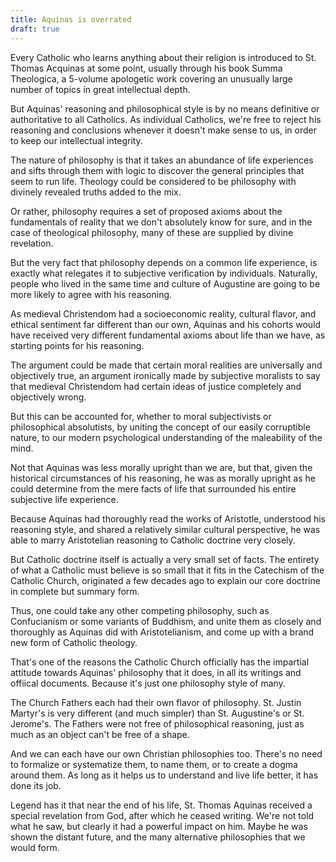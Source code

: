```yaml
---
title: Aquinas is overrated
draft: true
---
```


Every Catholic who learns anything about their religion is introduced to St. Thomas Acquinas at some point, usually through his book Summa Theologica, a 5-volume apologetic work covering an unusually large number of topics in great intellectual depth.

But Aquinas' reasoning and philosophical style is by no means definitive or authoritative to all Catholics. As individual Catholics, we're free to reject his reasoning and conclusions whenever it doesn't make sense to us, in order to keep our intellectual integrity.

The nature of philosophy is that it takes an abundance of life experiences and sifts through them with logic to discover the general principles that seem to run life. Theology could be considered to be philosophy with divinely revealed truths added to the mix.

Or rather, philosophy requires a set of proposed axioms about the fundamentals of reality that we don't absolutely know for sure, and in the case of theological philosophy, many of these are supplied by divine revelation.

But the very fact that philosophy depends on a common life experience, is exactly what relegates it to subjective verification by individuals. Naturally, people who lived in the same time and culture of Augustine are going to be more likely to agree with his reasoning.

As medieval Christendom had a socioeconomic reality, cultural flavor, and ethical sentiment far different than our own, Aquinas and his cohorts would have received very different fundamental axioms about life than we have, as starting points for his reasoning.

The argument could be made that certain moral realities are universally and objectively true, an argument ironically made by subjective moralists to say that medieval Christendom had certain ideas of justice completely and objectively wrong.

But this can be accounted for, whether to moral subjectivists or philosophical absolutists, by uniting the concept of our easily corruptible nature, to our modern psychological understanding of the maleability of the mind.

Not that Aquinas was less morally upright than we are, but that, given the historical circumstances of his reasoning, he was as morally upright as he could determine from the mere facts of life that surrounded his entire subjective life experience.

Because Aquinas had thoroughly read the works of Aristotle, understood his reasoning style, and shared a relatively similar cultural perspective, he was able to marry Aristotelian reasoning to Catholic doctrine very closely.

But Catholic doctrine itself is actually a very small set of facts. The entirety of what a Catholic must believe is so small that it fits in the Catechism of the Catholic Church, originated a few decades ago to explain our core doctrine in complete but summary form.

Thus, one could take any other competing philosophy, such as Confucianism or some variants of Buddhism, and unite them as closely and thoroughly as Aquinas did with Aristotelianism, and come up with a brand new form of Catholic theology.

That's one of the reasons the Catholic Church officially has the impartial attitude towards Aquinas' philosophy that it does, in all its writings and offiical documents. Because it's just one philosophy style of many.

The Church Fathers each had their own flavor of philosophy. St. Justin Martyr's is very different (and much simpler) than St. Augustine's or St. Jerome's. The Fathers were not free of philosophical reasoning, just as much as an object can't be free of a shape.

And we can each have our own Christian philosophies too. There's no need to formalize or systematize them, to name them, or to create a dogma around them. As long as it helps us to understand and live life better, it has done its job.

Legend has it that near the end of his life, St. Thomas Aquinas received a special revelation from God, after which he ceased writing. We're not told what he saw, but clearly it had a powerful impact on him. Maybe he was shown the distant future, and the many alternative philosophies that we would form.
